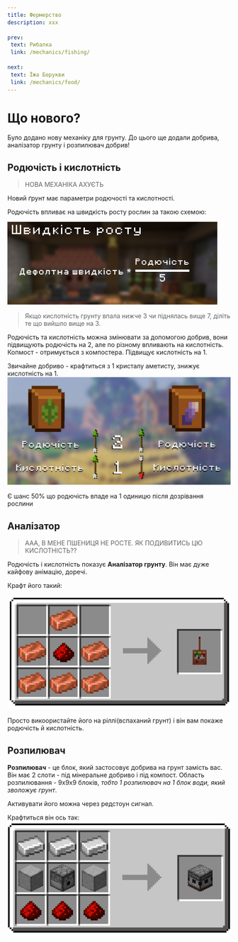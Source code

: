 ```yaml
---
title: Фермерство
description: xxx

prev:
 text: Рибалка
 link: /mechanics/fishing/

next:
 text: Їжа Борукви 
 link: /mechanics/food/
---
```


# Що нового?

Було додано нову механіку для грунту. До цього ще додали добрива, аналізатор грунту і розпилювач добрив!

## Родючість і кислотність
>   НОВА МЕХАНІКА АХУЄТЬ

Новий ґрунт має параметри родючості та кислотності.

Родючість впливає на швидкість росту рослин за такою схемою:

<!--***Швидкість_росту*** = Дефолтна_швидкість * (родючість/5). -->
<img src='/images/mechanics/farming/speed.png'></img>

> Якщо кислотність грунту впала нижче 3 чи піднялась вище 7, діліть те що вийшло вище на 3.

Родючість та кислотність можна змінювати за допомогою добрив, вони підвищують родючість на 2, але по різному впливають на кислотність.
Копмост - отримується з компостера<!--фото-->. Підвищує кислотність на 1.

Звичайне добриво - крафтиться з 1 кристалу аметисту, знижує кислотність на 1.<!--(крафт+фото)-->
<img src="/images/mechanics/farming//minerals.png"></img>

Є шанс 50% що родючість впаде на 1 одиницю після дозрівання рослини

## Аналізатор
> ААА, В МЕНЕ ПШЕНИЦЯ НЕ РОСТЕ. ЯК ПОДИВИТИСЬ ЦЮ КИСЛОТНІСТЬ??

Родючість і кислотність показує **Аналізатор грунту**. Він має дуже кайфову анімацію, доречі. 

Крафт його такий:

<img src="\images\mechanics\farming\anal_craft.png"></img>

Просто викоористайте його на ріллі(вспаханий грунт) і він вам покаже родючість й кислотність.

## Розпилювач

**Розпилювач** - це блок, який застосовує добрива на грунт замість вас. Він має 2 слоти - під мінеральне добриво і під компост. Область розпилювання - 9х9х9 блоків, *тобто 1 розпилювач на 1 блок води, який зволожує грунт*.      

Активувати його можна через редстоун сигнал.

Крафтиться він ось так:
<img src="/images/mechanics/farming/sparyer_craft.png"></img>
<!--фото і можна в принципі картинку як він працює.--> 
